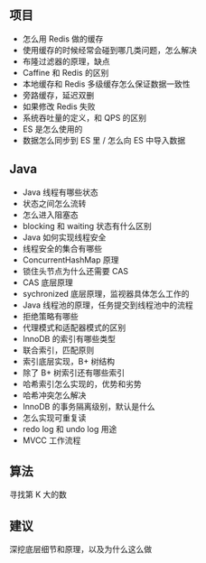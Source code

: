 ## 项目
- 怎么用 Redis 做的缓存
- 使用缓存的时候经常会碰到哪几类问题，怎么解决
- 布隆过滤器的原理，缺点
- Caffine 和 Redis 的区别
- 本地缓存和 Redis 多级缓存怎么保证数据一致性
- 旁路缓存，延迟双删
- 如果修改 Redis 失败
- 系统吞吐量的定义，和 QPS 的区别
- ES 是怎么使用的
- 数据怎么同步到 ES 里 / 怎么向 ES 中导入数据

## Java
- Java 线程有哪些状态
- 状态之间怎么流转
- 怎么进入阻塞态
- blocking 和 waiting 状态有什么区别
- Java 如何实现线程安全
- 线程安全的集合有哪些
- ConcurrentHashMap 原理
- 锁住头节点为什么还需要 CAS
- CAS 底层原理
- sychronized 底层原理，监视器具体怎么工作的
- Java 线程池的原理，任务提交到线程池中的流程
- 拒绝策略有哪些
- 代理模式和适配器模式的区别
- InnoDB 的索引有哪些类型
- 联合索引，匹配原则
- 索引底层实现，B+ 树结构
- 除了 B+ 树索引还有哪些索引
- 哈希索引怎么实现的，优势和劣势
- 哈希冲突怎么解决
- InnoDB 的事务隔离级别，默认是什么
- 怎么实现可重复读
- redo log 和 undo log 用途
- MVCC 工作流程

## 算法
寻找第 K 大的数

## 建议
深挖底层细节和原理，以及为什么这么做
